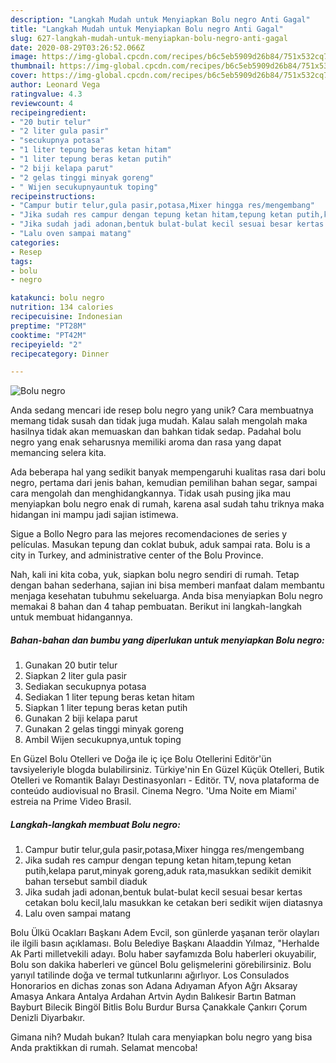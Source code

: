 ```yaml
---
description: "Langkah Mudah untuk Menyiapkan Bolu negro Anti Gagal"
title: "Langkah Mudah untuk Menyiapkan Bolu negro Anti Gagal"
slug: 627-langkah-mudah-untuk-menyiapkan-bolu-negro-anti-gagal
date: 2020-08-29T03:26:52.066Z
image: https://img-global.cpcdn.com/recipes/b6c5eb5909d26b84/751x532cq70/bolu-negro-foto-resep-utama.jpg
thumbnail: https://img-global.cpcdn.com/recipes/b6c5eb5909d26b84/751x532cq70/bolu-negro-foto-resep-utama.jpg
cover: https://img-global.cpcdn.com/recipes/b6c5eb5909d26b84/751x532cq70/bolu-negro-foto-resep-utama.jpg
author: Leonard Vega
ratingvalue: 4.3
reviewcount: 4
recipeingredient:
- "20 butir telur"
- "2 liter gula pasir"
- "secukupnya potasa"
- "1 liter tepung beras ketan hitam"
- "1 liter tepung beras ketan putih"
- "2 biji kelapa parut"
- "2 gelas tinggi minyak goreng"
- " Wijen secukupnyauntuk toping"
recipeinstructions:
- "Campur butir telur,gula pasir,potasa,Mixer hingga res/mengembang"
- "Jika sudah res campur dengan tepung ketan hitam,tepung ketan putih,kelapa parut,minyak goreng,aduk rata,masukkan sedikit demikit bahan tersebut sambil diaduk"
- "Jika sudah jadi adonan,bentuk bulat-bulat kecil sesuai besar kertas cetakan bolu kecil,lalu masukkan ke cetakan beri sedikit wijen diatasnya"
- "Lalu oven sampai matang"
categories:
- Resep
tags:
- bolu
- negro

katakunci: bolu negro 
nutrition: 134 calories
recipecuisine: Indonesian
preptime: "PT28M"
cooktime: "PT42M"
recipeyield: "2"
recipecategory: Dinner

---
```



![Bolu negro](https://img-global.cpcdn.com/recipes/b6c5eb5909d26b84/751x532cq70/bolu-negro-foto-resep-utama.jpg)

Anda sedang mencari ide resep bolu negro yang unik? Cara membuatnya memang tidak susah dan tidak juga mudah. Kalau salah mengolah maka hasilnya tidak akan memuaskan dan bahkan tidak sedap. Padahal bolu negro yang enak seharusnya memiliki aroma dan rasa yang dapat memancing selera kita.

Ada beberapa hal yang sedikit banyak mempengaruhi kualitas rasa dari bolu negro, pertama dari jenis bahan, kemudian pemilihan bahan segar, sampai cara mengolah dan menghidangkannya. Tidak usah pusing jika mau menyiapkan bolu negro enak di rumah, karena asal sudah tahu triknya maka hidangan ini mampu jadi sajian istimewa.

Sigue a Bollo Negro para las mejores recomendaciones de series y películas. Masukan tepung dan coklat bubuk, aduk sampai rata. Bolu is a city in Turkey, and administrative center of the Bolu Province.


Nah, kali ini kita coba, yuk, siapkan bolu negro sendiri di rumah. Tetap dengan bahan sederhana, sajian ini bisa memberi manfaat dalam membantu menjaga kesehatan tubuhmu sekeluarga. Anda bisa menyiapkan Bolu negro memakai 8 bahan dan 4 tahap pembuatan. Berikut ini langkah-langkah untuk membuat hidangannya.

<!--inarticleads1-->

##### Bahan-bahan dan bumbu yang diperlukan untuk menyiapkan Bolu negro:

1. Gunakan 20 butir telur
1. Siapkan 2 liter gula pasir
1. Sediakan secukupnya potasa
1. Sediakan 1 liter tepung beras ketan hitam
1. Siapkan 1 liter tepung beras ketan putih
1. Gunakan 2 biji kelapa parut
1. Gunakan 2 gelas tinggi minyak goreng
1. Ambil  Wijen secukupnya,untuk toping


En Güzel Bolu Otelleri ve Doğa ile iç içe Bolu Otellerini Editör&#39;ün tavsiyeleriyle blogda bulabilirsiniz. Türkiye&#39;nin En Güzel Küçük Otelleri, Butik Otelleri ve Romantik Balayı Destinasyonları - Editör. TV, nova plataforma de conteúdo audiovisual no Brasil. Cinema Negro. &#39;Uma Noite em Miami&#39; estreia na Prime Video Brasil. 

<!--inarticleads2-->

##### Langkah-langkah membuat Bolu negro:

1. Campur butir telur,gula pasir,potasa,Mixer hingga res/mengembang
1. Jika sudah res campur dengan tepung ketan hitam,tepung ketan putih,kelapa parut,minyak goreng,aduk rata,masukkan sedikit demikit bahan tersebut sambil diaduk
1. Jika sudah jadi adonan,bentuk bulat-bulat kecil sesuai besar kertas cetakan bolu kecil,lalu masukkan ke cetakan beri sedikit wijen diatasnya
1. Lalu oven sampai matang


Bolu Ülkü Ocakları Başkanı Adem Evcil, son günlerde yaşanan terör olayları ile ilgili basın açıklaması. Bolu Belediye Başkanı Alaaddin Yılmaz, &#34;Herhalde Ak Parti milletvekili adayı. Bolu haber sayfamızda Bolu haberleri okuyabilir, Bolu son dakika haberleri ve güncel Bolu gelişmelerini görebilirsiniz. Bolu yarıyıl tatilinde doğa ve termal tutkunlarını ağırlıyor. Los Consulados Honorarios en dichas zonas son  Adana Adıyaman Afyon Ağrı Aksaray Amasya Ankara Antalya Ardahan Artvin Aydın Balıkesir Bartın Batman Bayburt Bilecik Bingöl Bitlis Bolu Burdur Bursa Çanakkale Çankırı Çorum Denizli Diyarbakır. 

Gimana nih? Mudah bukan? Itulah cara menyiapkan bolu negro yang bisa Anda praktikkan di rumah. Selamat mencoba!
